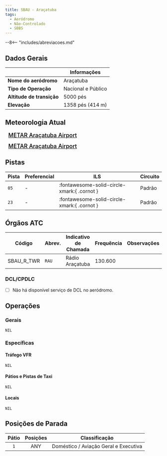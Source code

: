 ```yaml
---
title: SBAU - Araçatuba
tags:
  - Aeródromo
  - Não-Controlado
  - SBBS
---
```


--8<-- "includes/abreviacoes.md"

## Dados Gerais

|                              | Informações                                 |
|------------------------------|---------------------------------------------|
| **Nome do aeródromo**        | Araçatuba                                   |
| **Tipo de Operação**         | Nacional e Público                          |
| **Altitude de transição**    | 5000 pés                                    |
| **Elevação**                 | 1358 pés (414 m)                            |

## Meteorologia Atual

<a href="https://metar-taf.com/pt/SBAU" target="_blank" id="metartaf-LkzIl7SM"  style="font-size:18px; font-weight:500; color:#000; width:300px; height:435px; display:var(--show-dark); background-color: var(--md-default-bg-color); padding: 10px; margin: 0 0px 0.5em;">METAR Araçatuba Airport</a>
<script async defer crossorigin="anonymous" src="https://metar-taf.com/pt/embed-js/SBAU?u=56997&bg_color=182061&qnh=hPa&rh=rh&target=LkzIl7SM"></script>
<a href="https://metar-taf.com/pt/SBAU" target="_blank" id="metartaf-LkzIl7SN" style="font-size:18px; font-weight:500; color:#000; width:300px; height:435px; display:var(--show-light); background-color: var(--md-default-bg-color); padding: 10px; margin: 0 0px 0.5em;">METAR Araçatuba Airport</a>
<script async defer crossorigin="anonymous" src="https://metar-taf.com/pt/embed-js/SBAU?u=56997&qnh=hPa&rh=rh&target=LkzIl7SN"></script>

## Pistas

| Pista | Preferencial  | ILS                                         | Circuito   |
|-------|---------------|---------------------------------------------|------------|
| `05`  | -             | :fontawesome-solid-circle-xmark:{ .cornot } | Padrão     |
| `23`  | -             | :fontawesome-solid-circle-xmark:{ .cornot } | Padrão     | 

## Órgãos ATC

| Código     | Abrev. | Indicativo de Chamada | Frequência | Observações |
| ---------- | ------ | --------------------- | ---------- | ----------- |
| SBAU_R_TWR | `RAU`  | Rádio Araçatuba       | 130.600    |             |

### DCL/CPDLC

- [ ] Não há disponível serviço de DCL no aeródromo.

## Operações

### Gerais

`NIL`

### Específicas

#### Tráfego VFR

`NIL`

#### Pátios e Pistas de Taxi

`NIL`

#### Locais

`NIL`

## Posições de Parada

| Pátio     | Posições  | Classificação                         |
|:---------:|:---------:|---------------------------------------|
| `1`       | ANY       | Doméstico / Aviação Geral e Executiva |